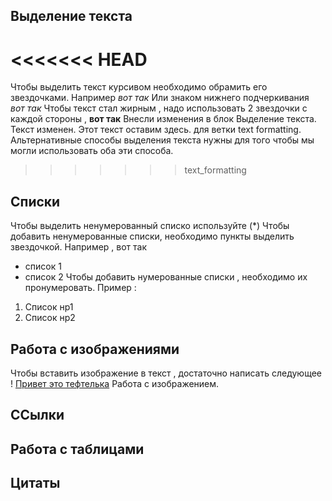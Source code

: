 ## Выделение текста
<<<<<<< HEAD
=======
Чтобы выделить текст курсивом необходимо обрамить его звездочками. Например *вот так* Или знаком нижнего подчеркивания _вот так_
Чтобы текст стал жирным , надо использовать 2 звездочки с каждой стороны , **вот так** 
Внесли изменения в блок Выделение текста. Текст изменен. Этот текст оставим здесь. для ветки text formatting.
Альтернативные способы выделения текста нужны для того чтобы мы могли использовать оба эти способа.
>>>>>>> text_formatting

## Cписки
Чтобы выделить ненумерованный списко используйте (*)
Чтобы добавить ненумерованные списки, необходимо пункты выделить звездочкой.
Например , вот так
* список 1
* список 2
Чтобы добавить нумерованные списки , необходимо их пронумеровать. Пример :
1. Список нр1
2. Список нр2

## Работа с изображениями 
Чтобы вставить изображение в текст , достаточно написать следующее ! [Привет это тефтелька](берег.jpg) Работа с изображением.

## ССылки

## Работа с таблицами

## Цитаты

